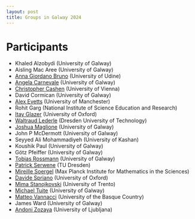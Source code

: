 ```yaml
---
layout: post
title: Groups in Galway 2024
---
```


# Participants

- Khaled Alzobydi (University of Galway)
- Aisling Mac Aree (University of Galway)
- [Anna Giordano Bruno](https://users.dimi.uniud.it/~anna.giordanobruno/index.html) (University of Udine)
- [Angela Carnevale](https://angelacarnevale.github.io/) (University of Galway)
- [Christopher Cashen](https://www.mat.univie.ac.at/~cashen/) (University of Vienna)
- David Cormican (University of Galway)
- [Alex Evetts](https://sites.google.com/view/aevetts/home) (University of Manchester)
- Rohit Garg (National Institute of Science Education and Research)
- [Itay Glazer](https://sites.google.com/view/itay-glazer) (University of Oxford)
- [Waltraud Lederle](https://perso.uclouvain.be/waltraud.lederle/) (Dresden University of Technology)
- [Joshua Maglione](https://joshmaglione.com/) (University of Galway)
- John P McDermott (University of Galway)
- Seyyed Ali Mohammadiyeh (University of Kashan)
- Koushik Paul (University of Galway)
- Götz Pfeiffer (University of Galway)
- [Tobias Rossmann](https://torossmann.github.io/) (University of Galway)
- [Patrick Serwene](https://tu-dresden.de/mn/math/algebra/das-institut/beschaeftigte/patrick-serwene) (TU Dresden)
- [Mireille Soergel](https://soergelm.github.io/) (Max Planck Institute for Mathematics in the Sciences)
- [Davide Spriano](https://www.davidespriano.com/) (University of Oxford)
- [Mima Stanojkovski](https://mima.maths.unitn.it/) (University of Trento)
- [Michael Tuite](https://www.universityofgalway.ie/our-research/people/mathematical-statistical-sciences/michaeltuite/) (University of Galway)
- [Matteo Vannacci](https://sites.google.com/view/matteovannacci/home) (University of the Basque Country)
- James Ward (University of Galway)
- [Andoni Zozaya](https://sites.google.com/view/andonizozaya/orrialdea) (University of Ljubljana)
